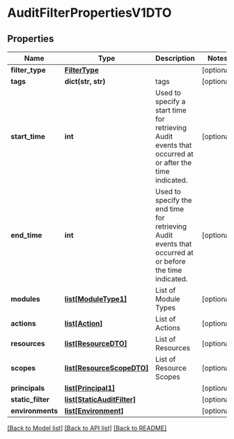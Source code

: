 # AuditFilterPropertiesV1DTO

## Properties
Name | Type | Description | Notes
------------ | ------------- | ------------- | -------------
**filter_type** | [**FilterType**](FilterType.md) |  | [optional] 
**tags** | **dict(str, str)** | tags | [optional] 
**start_time** | **int** | Used to specify a start time for retrieving Audit events that occurred at or after the time indicated. | [optional] 
**end_time** | **int** | Used to specify the end time for retrieving Audit events that occurred at or before the time indicated. | [optional] 
**modules** | [**list[ModuleType1]**](ModuleType1.md) | List of Module Types | [optional] 
**actions** | [**list[Action]**](Action.md) | List of Actions | [optional] 
**resources** | [**list[ResourceDTO]**](ResourceDTO.md) | List of Resources | [optional] 
**scopes** | [**list[ResourceScopeDTO]**](ResourceScopeDTO.md) | List of Resource Scopes | [optional] 
**principals** | [**list[Principal1]**](Principal1.md) |  | [optional] 
**static_filter** | [**list[StaticAuditFilter]**](StaticAuditFilter.md) |  | [optional] 
**environments** | [**list[Environment]**](Environment.md) |  | [optional] 

[[Back to Model list]](../README.md#documentation-for-models) [[Back to API list]](../README.md#documentation-for-api-endpoints) [[Back to README]](../README.md)


